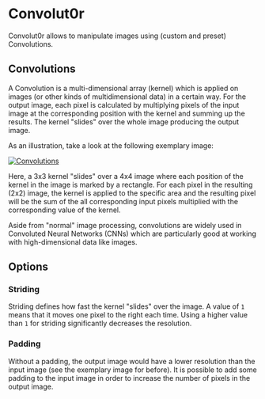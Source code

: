# Convolut0r
Convolut0r allows to manipulate images using (custom and preset) Convolutions.

## Convolutions
A Convolution is a multi-dimensional array (kernel) which is applied on images (or other kinds of multidimensional data) in a certain way.
For the output image, each pixel is calculated by multiplying pixels of the input image at the corresponding position with the kernel and summing up the results.
The kernel "slides" over the whole image producing the output image.

As an illustration, take a look at the following exemplary image:

[![Convolutions](https://user-images.githubusercontent.com/34687786/212144189-053015ca-23e5-4aba-b409-c30dafb5f349.png)](https://user-images.githubusercontent.com/34687786/212144189-053015ca-23e5-4aba-b409-c30dafb5f349.png)

Here, a 3x3 kernel "slides" over a 4x4 image where each position of the kernel in the image is marked by a rectangle.
For each pixel in the resulting (2x2) image, the kernel is applied to the specific area and the resulting pixel will be the sum of the all corresponding input pixels multiplied with the corresponding value of the kernel.

Aside from "normal" image processing, convolutions are widely used in Convoluted Neural Networks (CNNs) which are particularly good at working with high-dimensional data like images.

## Options

### Striding
Striding defines how fast the kernel "slides" over the image. A value of `1` means that it moves one pixel to the right each time.
Using a higher value than `1` for striding significantly decreases the resolution.

### Padding
Without a padding, the output image would have a lower resolution than the input image (see the exemplary image for before). It is possible to add some padding to the input image in order to increase the number of pixels in the output image.